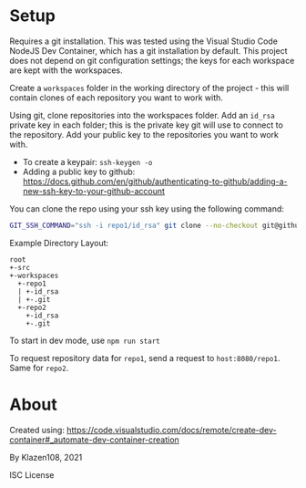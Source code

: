 # Setup

Requires a git installation. This was tested using the Visual Studio Code NodeJS Dev Container, which has a git installation by default. This project does not depend on git configuration settings; the keys for each workspace are kept with the workspaces.

Create a `workspaces` folder in the working directory of the project - this will contain clones of each repository you want to work with.

Using git, clone repositories into the workspaces folder. Add an `id_rsa` private key in each folder; this is the private key git will use to connect to the repository. Add your public key to the repositories you want to work with.

* To create a keypair: `ssh-keygen -o`
* Adding a public key to github: https://docs.github.com/en/github/authenticating-to-github/adding-a-new-ssh-key-to-your-github-account

You can clone the repo using your ssh key using the following command:
```bash
GIT_SSH_COMMAND="ssh -i repo1/id_rsa" git clone --no-checkout git@github.com:example/repo.git repo1
```

Example Directory Layout:
```
root
+-src
+-workspaces
  +-repo1
  | +-id_rsa
  | +-.git
  +-repo2
    +-id_rsa
    +-.git
```

To start in dev mode, use `npm run start`

To request repository data for `repo1`, send a request to `host:8080/repo1`. Same for `repo2`.

# About

Created using:
https://code.visualstudio.com/docs/remote/create-dev-container#_automate-dev-container-creation

By Klazen108, 2021

ISC License